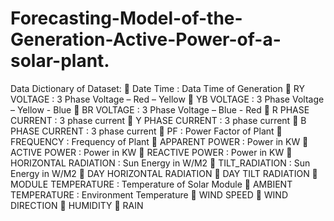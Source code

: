 # Forecasting-Model-of-the-Generation-Active-Power-of-a-solar-plant.
Data Dictionary of Dataset:
 Date Time : Data Time of Generation
 RY VOLTAGE : 3 Phase Voltage – Red – Yellow
 YB VOLTAGE : 3 Phase Voltage – Yellow - Blue
 BR VOLTAGE : 3 Phase Voltage – Blue - Red
 R PHASE CURRENT : 3 phase current
 Y PHASE CURRENT : 3 phase current
 B PHASE CURRENT : 3 phase current
 PF : Power Factor of Plant
 FREQUENCY : Frequency of Plant
 APPARENT POWER : Power in KW
 ACTIVE POWER : Power in KW
 REACTIVE POWER : Power in KW
 HORIZONTAL RADIATION : Sun Energy in W/M2
 TILT_RADIATION : Sun Energy in W/M2
 DAY HORIZONTAL RADIATION
 DAY TILT RADIATION
 MODULE TEMPERATURE : Temperature of Solar Module
 AMBIENT TEMPERATURE : Environment Temperature
 WIND SPEED
 WIND DIRECTION
 HUMIDITY
 RAIN
